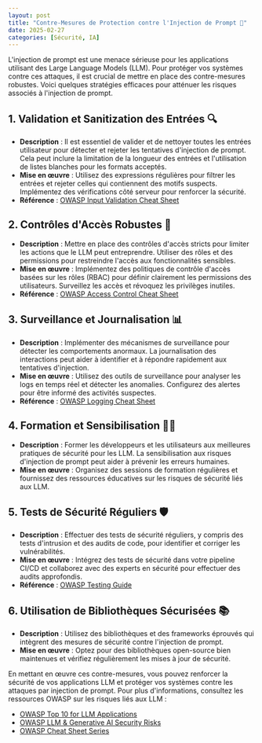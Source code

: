 ```yaml
---
layout: post
title: "Contre-Mesures de Protection contre l'Injection de Prompt 🔐"
date: 2025-02-27
categories: [Sécurité, IA]
---
```


L'injection de prompt est une menace sérieuse pour les applications utilisant des Large Language Models (LLM). Pour protéger vos systèmes contre ces attaques, il est crucial de mettre en place des contre-mesures robustes. Voici quelques stratégies efficaces pour atténuer les risques associés à l'injection de prompt.

## 1. Validation et Sanitization des Entrées 🔍

- **Description** : Il est essentiel de valider et de nettoyer toutes les entrées utilisateur pour détecter et rejeter les tentatives d'injection de prompt. Cela peut inclure la limitation de la longueur des entrées et l'utilisation de listes blanches pour les formats acceptés.
- **Mise en œuvre** : Utilisez des expressions régulières pour filtrer les entrées et rejeter celles qui contiennent des motifs suspects. Implémentez des vérifications côté serveur pour renforcer la sécurité.
- **Référence** : [OWASP Input Validation Cheat Sheet](https://cheatsheetseries.owasp.org/cheatsheets/Input_Validation_Cheat_Sheet.html)

## 2. Contrôles d'Accès Robustes 🔐

- **Description** : Mettre en place des contrôles d'accès stricts pour limiter les actions que le LLM peut entreprendre. Utiliser des rôles et des permissions pour restreindre l'accès aux fonctionnalités sensibles.
- **Mise en œuvre** : Implémentez des politiques de contrôle d'accès basées sur les rôles (RBAC) pour définir clairement les permissions des utilisateurs. Surveillez les accès et révoquez les privilèges inutiles.
- **Référence** : [OWASP Access Control Cheat Sheet](https://cheatsheetseries.owasp.org/cheatsheets/Access_Control_Cheat_Sheet.html)

## 3. Surveillance et Journalisation 📊

- **Description** : Implémenter des mécanismes de surveillance pour détecter les comportements anormaux. La journalisation des interactions peut aider à identifier et à répondre rapidement aux tentatives d'injection.
- **Mise en œuvre** : Utilisez des outils de surveillance pour analyser les logs en temps réel et détecter les anomalies. Configurez des alertes pour être informé des activités suspectes.
- **Référence** : [OWASP Logging Cheat Sheet](https://cheatsheetseries.owasp.org/cheatsheets/Logging_Cheat_Sheet.html)

## 4. Formation et Sensibilisation 🧑‍🏫

- **Description** : Former les développeurs et les utilisateurs aux meilleures pratiques de sécurité pour les LLM. La sensibilisation aux risques d'injection de prompt peut aider à prévenir les erreurs humaines.
- **Mise en œuvre** : Organisez des sessions de formation régulières et fournissez des ressources éducatives sur les risques de sécurité liés aux LLM.

## 5. Tests de Sécurité Réguliers 🛡️

- **Description** : Effectuer des tests de sécurité réguliers, y compris des tests d'intrusion et des audits de code, pour identifier et corriger les vulnérabilités.
- **Mise en œuvre** : Intégrez des tests de sécurité dans votre pipeline CI/CD et collaborez avec des experts en sécurité pour effectuer des audits approfondis.
- **Référence** : [OWASP Testing Guide](https://owasp.org/www-project-web-security-testing-guide/)

## 6. Utilisation de Bibliothèques Sécurisées 📚

- **Description** : Utilisez des bibliothèques et des frameworks éprouvés qui intègrent des mesures de sécurité contre l'injection de prompt.
- **Mise en œuvre** : Optez pour des bibliothèques open-source bien maintenues et vérifiez régulièrement les mises à jour de sécurité.

En mettant en œuvre ces contre-mesures, vous pouvez renforcer la sécurité de vos applications LLM et protéger vos systèmes contre les attaques par injection de prompt. Pour plus d'informations, consultez les ressources OWASP sur les risques liés aux LLM :

- [OWASP Top 10 for LLM Applications](https://owasp.org/www-project-top-10-for-large-language-model-applications/)
- [OWASP LLM & Generative AI Security Risks](https://genai.owasp.org/llm-top-10/)
- [OWASP Cheat Sheet Series](https://cheatsheetseries.owasp.org/)
